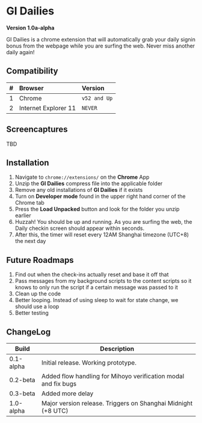 # GI Dailies
__Version 1.0a-alpha__

GI Dailies is a chrome extension that will automatically grab your daily signin bonus from the webpage while you are surfing the web. Never miss another daily again! 

## Compatibility
|#  | Browser                 | Version       |
|-- | :---------------------- | :------------ |
|1  | Chrome                  | `v52 and Up`    |
|2  | Internet Explorer 11    | `NEVER`      |

## Screencaptures
TBD

## Installation
1) Navigate to `chrome://extensions/` on the **Chrome** App
2) Unzip the **GI Dailies** compress file into the applicable folder
3) Remove any old installations of **GI Dailies** if it exists
4) Turn on **Developer mode** found in the upper right hand corner of the Chrome tab
5) Press the **Load Unpacked** button and look for the folder you unzip earlier
6) Huzzah! You should be up and running. As you are surfing the web, the Daily checkin screen should appear within seconds.
7) After this, the timer will reset every 12AM Shanghai timezone (UTC+8) the next day

## Future Roadmaps
1) Find out when the check-ins actually reset and base it off that
2) Pass messages from my background scripts to the content scripts so it knows to only run the script if a certain message was passed to it
3) Clean up the code
4) Better looping. Instead of using sleep to wait for state change, we should use a loop
5) Better testing

## ChangeLog
Build     | Description
----------|------------
0.1-alpha | Initial release. Working prototype.
0.2-beta  | Added flow handling for Mihoyo verification modal and fix bugs
0.3-beta  | Added more delay
1.0-alpha  | Major version release. Triggers on Shanghai Midnight (+8 UTC)
